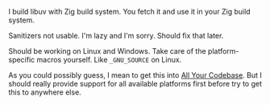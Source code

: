 I build libuv with Zig build system. You fetch it and use it in your Zig build system.

Sanitizers not usable. I'm lazy and I'm sorry. Should fix that later.

Should be working on Linux and Windows.
Take care of the platform-specific macros yourself. Like `_GNU_SOURCE` on Linux.

As you could possibly guess, I mean to get this into [All Your Codebase](https://github.com/allyourcodebase/). But I should really provide support for all available platforms first before try to get this to anywhere else.
